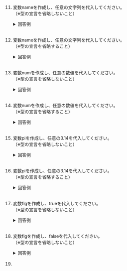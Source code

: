 11. 変数nameを作成し、任意の文字列を代入してください。  
（※型の宣言を省略しないこと）

	<details><summary>回答例</summary><div>
		
	```
	var name: String = "SeedKun"
	```
		
	</div></details>
	

	<br>
	
12. 変数nameを作成し、任意の文字列を代入してください。  
（※型の宣言を省略すること）

	<details><summary>回答例</summary><div>
		
	```
	var name = "SeedKun"
	```
		
	</div></details>
	

	<br>
	
13. 変数numを作成し、任意の数値を代入してください。  
（※型の宣言を省略しないこと）

	<details><summary>回答例</summary><div>
		
	```
	var num: Int = 1
	```
		
	</div></details>
	

	<br>
	
14. 変数numを作成し、任意の数値を代入してください。  
（※型の宣言を省略すること）

	<details><summary>回答例</summary><div>
		
	```
	var num = 1
	```
		
	</div></details>
	

	<br>
	
15. 変数piを作成し、任意の3.14を代入してください。  
（※型の宣言を省略しないこと）

	<details><summary>回答例</summary><div>
		
	```
	var pi: Double = 3.14
	```
		
	</div></details>
	

	<br>
	
16. 変数piを作成し、任意の3.14を代入してください。  
（※型の宣言を省略すること）

	<details><summary>回答例</summary><div>
		
	```
	var pi = 3.14
	```
		
	</div></details>
	

	<br>

17. 変数flgを作成し、trueを代入してください。  
（※型の宣言を省略しないこと）

	<details><summary>回答例</summary><div>
		
	```
	var flg: Bool = true
	```
		
	</div></details>
	

	<br>
	
18. 変数flgを作成し、falseを代入してください。  
（※型の宣言を省略しないこと）

	<details><summary>回答例</summary><div>
		
	```
	var flg = false
	```
		
	</div></details>
	

	<br>
	
19. 